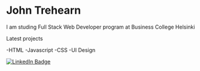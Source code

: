 # John Trehearn

I am studing Full Stack Web Developer program at Business College Helsinki

Latest projects

-HTML
-Javascript
-CSS
-UI Design


[![LinkedIn Badge](https://img.shields.io/badge/LinkedIn-Profile-informational?style=flat&logo=linkedin&logoColor=white&color=0D76A8)](https://www.linkedin.com/in/john-trehearn-4b048b13/)



